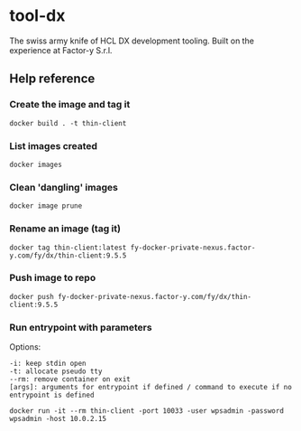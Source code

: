 # tool-dx

The swiss army knife of HCL DX development tooling. Built on the experience at Factor-y S.r.l. 

## Help reference

### Create the image and tag it
    docker build . -t thin-client
### List images created
    docker images
### Clean 'dangling' images
    docker image prune
### Rename an image (tag it)
    docker tag thin-client:latest fy-docker-private-nexus.factor-y.com/fy/dx/thin-client:9.5.5
### Push image to repo
    docker push fy-docker-private-nexus.factor-y.com/fy/dx/thin-client:9.5.5
### Run entrypoint with parameters
Options:

    -i: keep stdin open
    -t: allocate pseudo tty
    --rm: remove container on exit
    [args]: arguments for entrypoint if defined / command to execute if no entrypoint is defined

    docker run -it --rm thin-client -port 10033 -user wpsadmin -password wpsadmin -host 10.0.2.15